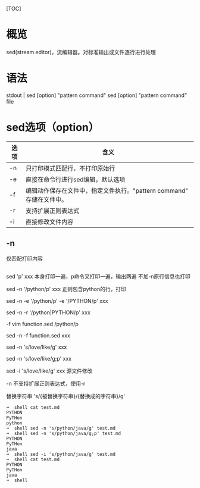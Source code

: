 [TOC]

# 概览
sed(stream editor)，流编辑器。对标准输出或文件逐行进行处理

# 语法
stdout | sed [option] "pattern command"
sed [option] "pattern command" file

# sed选项（option）
选项 | 含义
-----|--------------------------------------------
-n   | 只打印模式匹配行，不打印原始行
-e   | 直接在命令行进行sed编辑，默认选项
-f   | 编辑动作保存在文件中，指定文件执行。"pattern command" 存储在文件中。
-r   | 支持扩展正则表达式
-i   | 直接修改文件内容

## -n
仅匹配打印内容
```

```

sed 'p' xxx
本身打印一遍，p命令又打印一遍，输出两遍
不加-n原行信息也打印

sed -n '/python/p' xxx
正则包含python的行，打印

sed -n -e '/python/p' -e '/PYTHON/p' xxx



sed -n -r '/python|PYTHON/p' xxx

-f
vim function.sed
/python/p

sed -n -f function.sed xxx

sed -n 's/love/like/g' xxx

sed -n 's/love/like/g;p' xxx

sed -i 's/love/like/g' xxx
源文件修改


-n 不支持扩展正则表达式，使用-r


替换字符串
's/{被替换字符串}/{替换成的字符串}/g'


```
➜  shell cat test.md
PYTHON
PyTHon
python
➜  shell sed -n 's/python/java/g' test.md
➜  shell sed -n 's/python/java/g;p' test.md
PYTHON
PyTHon
java
➜  shell sed -i 's/python/java/g' test.md
➜  shell cat test.md
PYTHON
PyTHon
java
➜  shell
```